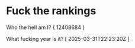 # Fuck the rankings

Who the hell am I?
{ 12408684 }

What fucking year is it?
[ 2025-03-31T22:23:20Z ]

